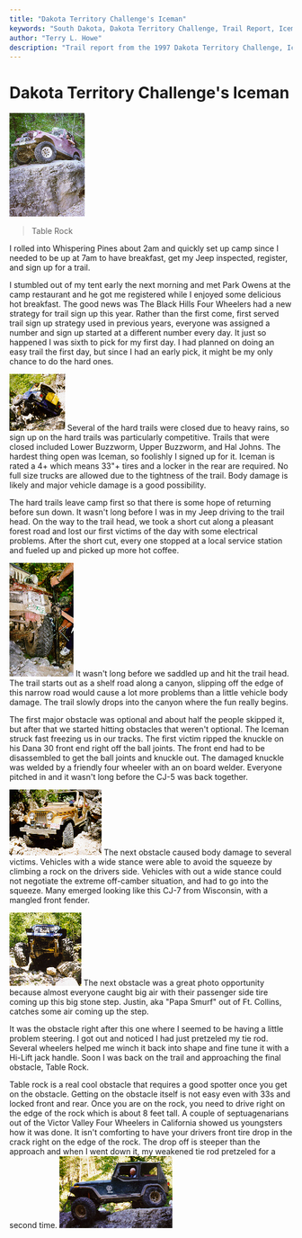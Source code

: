 ```yaml
---
title: "Dakota Territory Challenge's Iceman"
keywords: "South Dakota, Dakota Territory Challenge, Trail Report, Iceman"
author: "Terry L. Howe"
description: "Trail report from the 1997 Dakota Territory Challenge, Iceman."
---
```

# Dakota Territory Challenge's Iceman

[![Terry on Table Rock](/images/terry/trail/sd9705_.jpg)](/images/terry/trail/sd9705.jpg) 

> Table Rock 

I rolled into Whispering Pines about 2am and quickly set up camp since I needed to be up at 7am to have breakfast, get my Jeep inspected, register, and sign up for a trail.

I stumbled out of my tent early the next morning and met Park Owens at the camp restaurant and he got me registered while I enjoyed some delicious hot breakfast. The good news was The Black Hills Four Wheelers had a new strategy for trail sign up this year. Rather than the first come, first served trail sign up strategy used in previous years, everyone was assigned a number and sign up started at a different number every day. It just so happened I was sixth to pick for my first day. I had planned on doing an easy trail the first day, but since I had an early pick, it might be my only chance to do the hard ones.

[![Iceman will twist you](/images/terry/trail/sd9703_.jpg)](/images/terry/trail/sd9703.jpg) Several of the hard trails were closed due to heavy rains, so sign up on the hard trails was particularly competitive. Trails that were closed included Lower Buzzworm, Upper Buzzworm, and Hal Johns. The hardest thing open was Iceman, so foolishly I signed up for it. Iceman is rated a 4+ which means 33"+ tires and a locker in the rear are required. No full size trucks are allowed due to the tightness of the trail. Body damage is likely and major vehicle damage is a good possibility.

The hard trails leave camp first so that there is some hope of returning before sun down. It wasn't long before I was in my Jeep driving to the trail head. On the way to the trail head, we took a short cut along a pleasant forest road and lost our first victims of the day with some electrical problems. After the short cut, every one stopped at a local service station and fueled up and picked up more hot coffee.

[![Iceman's first victim](/images/terry/trail/sd9702_.jpg)](/images/terry/trail/sd9702.jpg) It wasn't long before we saddled up and hit the trail head. The trail starts out as a shelf road along a canyon, slipping off the edge of this narrow road would cause a lot more problems than a little vehicle body damage. The trail slowly drops into the canyon where the fun really begins.

The first major obstacle was optional and about half the people skipped it, but after that we started hitting obstacles that weren't optional. The Iceman struck fast freezing us in our tracks. The first victim ripped the knuckle on his Dana 30 front end right off the ball joints. The front end had to be disassembled to get the ball joints and knuckle out. The damaged knuckle was welded by a friendly four wheeler with an on board welder. Everyone pitched in and it wasn't long before the CJ-5 was back together.

[![Iceman takes a fender](/images/terry/trail/sd9701_.jpg)](/images/terry/trail/sd9701.jpg) The next obstacle caused body damage to several victims. Vehicles with a wide stance were able to avoid the squeeze by climbing a rock on the drivers side. Vehicles with out a wide stance could not negotiate the extreme off-camber situation, and had to go into the squeeze. Many emerged looking like this CJ-7 from Wisconsin, with a mangled front fender.

[![Justin with some air time on Iceman](/images/terry/trail/sd9704_.jpg)](/images/terry/trail/sd9704.jpg) The next obstacle was a great photo opportunity because almost everyone caught big air with their passenger side tire coming up this big stone step. Justin, aka "Papa Smurf" out of Ft. Collins, catches some air coming up the step.

It was the obstacle right after this one where I seemed to be having a little problem steering. I got out and noticed I had just pretzeled my tie rod. Several wheelers helped me winch it back into shape and fine tune it with a Hi-Lift jack handle. Soon I was back on the trail and approaching the final obstacle, Table Rock.

Table rock is a real cool obstacle that requires a good spotter once you get on the obstacle. Getting on the obstacle itself is not easy even with 33s and locked front and rear. Once you are on the rock, you need to drive right on the edge of the rock which is about 8 feet tall. A couple of septuagenarians out of the Victor Valley Four Wheelers in California showed us youngsters how it was done. It isn't comforting to have your drivers front tire drop in the crack right on the edge of the rock. The drop off is steeper than the approach and when I went down it, my weakened tie rod pretzeled for a second time. [![On Table Rock](/images/terry/trail/sd9707_.jpg)](/images/terry/trail/sd9707.jpg)